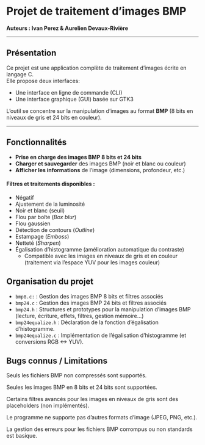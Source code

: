 # Projet de traitement d’images BMP

**Auteurs : Ivan Perez & Aurelien Devaux-Rivière**

---

## Présentation

Ce projet est une application complète de traitement d’images écrite en langage C.  
Elle propose deux interfaces:
- Une interface en ligne de commande (CLI)
- Une interface graphique (GUI) basée sur GTK3

L’outil se concentre sur la manipulation d’images au format **BMP** (8 bits en niveaux de gris et 24 bits en couleur).

---

## Fonctionnalités

- **Prise en charge des images BMP 8 bits et 24 bits**
- **Charger et sauvegarder** des images BMP (noir et blanc ou couleur)
- **Afficher les informations** de l’image (dimensions, profondeur, etc.)

#### Filtres et traitements disponibles :
- Négatif
- Ajustement de la luminosité
- Noir et blanc (seuil)
- Flou par boîte (*Box blur*)
- Flou gaussien
- Détection de contours (*Outline*)
- Estampage (*Emboss*)
- Netteté (*Sharpen*)
- Égalisation d’histogramme (amélioration automatique du contraste)
  - Compatible avec les images en niveaux de gris et en couleur (traitement via l’espace YUV pour les images couleur)

## Organisation du projet
- `bmp8.c:` : Gestion des images BMP 8 bits et filtres associés
- `bmp24.c` : Gestion des images BMP 24 bits et filtres associés
- `bmp24.h` : Structures et prototypes pour la manipulation d’images BMP (lecture, écriture, effets, filtres, gestion mémoire…)
- `bmp24equalize.h` : Déclaration de la fonction d’égalisation d’histogramme.
- `bmp24equalize.c` : Implémentation de l’égalisation d’histogramme (et conversions RGB <-> YUV).

## Bugs connus / Limitations

Seuls les fichiers BMP non compressés sont supportés.

Seules les images BMP en 8 bits et 24 bits sont supportées.

Certains filtres avancés pour les images en niveaux de gris sont des placeholders (non implémentés).

Le programme ne supporte pas d’autres formats d’image (JPEG, PNG, etc.).

La gestion des erreurs pour les fichiers BMP corrompus ou non standards est basique.
